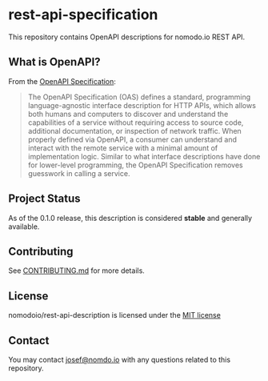 # rest-api-specification
This repository contains OpenAPI descriptions for nomodo.io REST API.

## What is OpenAPI?

From the [OpenAPI Specification](https://github.com/OAI/OpenAPI-Specification):

> The OpenAPI Specification (OAS) defines a standard, programming language-agnostic interface description for HTTP APIs, which allows both humans and computers to discover and understand the capabilities of a service without requiring access to source code, additional documentation, or inspection of network traffic. When properly defined via OpenAPI, a consumer can understand and interact with the remote service with a minimal amount of implementation logic. Similar to what interface descriptions have done for lower-level programming, the OpenAPI Specification removes guesswork in calling a service.

## Project Status

As of the 0.1.0 release, this description is considered **stable** and generally available.

## Contributing

See [CONTRIBUTING.md](/CONTRIBUTING.md) for more details.

## License

nomodoio/rest-api-description is licensed under the [MIT license](./LICENSE.md)

## Contact

You may contact [josef@nomdo.io](mailto:josef@nomodo.io) with any questions related to this repository.
